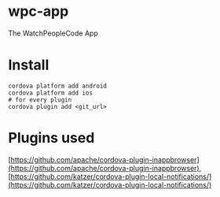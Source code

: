 # wpc-app
The WatchPeopleCode App

# Install

    cordova platform add android
    cordova platform add ios
    # for every plugin
    cordova plugin add <git_url>

# Plugins used

[https://github.com/apache/cordova-plugin-inappbrowser](https://github.com/apache/cordova-plugin-inappbrowser),
[https://github.com/katzer/cordova-plugin-local-notifications/](https://github.com/katzer/cordova-plugin-local-notifications/)

